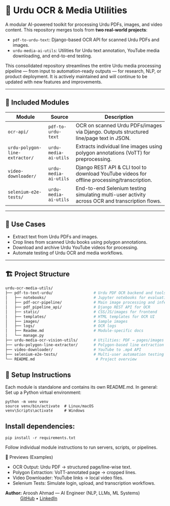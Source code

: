# 🧾 Urdu OCR & Media Utilities

A modular AI-powered toolkit for processing Urdu PDFs, images, and video content. This repository merges tools from **two real-world projects**:

- `pdf-to-urdu-text`: Django-based OCR API for scanned Urdu PDFs and images.
- `urdu-media-ai-utils`: Utilities for Urdu text annotation, YouTube media downloading, and end-to-end testing.

This consolidated repository streamlines the entire Urdu media processing pipeline — from input to automation-ready outputs — for research, NLP, or product deployment. It is actively maintained and will continue to be updated with new features and improvements.

---

## 🧠 Included Modules

| Module | Source | Description |
|--------|--------|-------------|
| `ocr-api/` | `pdf-to-urdu-text` | OCR on scanned Urdu PDFs/images via Django. Outputs structured line/page text in JSON. |
| `urdu-polygon-line-extractor/` | `urdu-media-ai-utils` | Extracts individual line images using polygon annotations (VoTT) for preprocessing. |
| `video-downloader/` | `urdu-media-ai-utils` | Django REST API & CLI tool to download YouTube videos for offline processing/transcription. |
| `selenium-e2e-tests/` | `urdu-media-ai-utils` | End-to-end Selenium testing simulating multi-user activity across OCR and transcription flows. |

---

## 🚀 Use Cases

- Extract text from Urdu PDFs and images.
- Crop lines from scanned Urdu books using polygon annotations.
- Download and archive Urdu YouTube videos for processing.
- Automate testing of Urdu OCR and media workflows.

---

## 🏗 Project Structure

```bash
urdu-ocr-media-utils/
├── pdf-to-text-urdu/                  # Urdu PDF OCR backend and tools
│   ├── notebooks/                     # Jupyter notebooks for evaluation/testing
│   ├── pdf-ocr-pipeline/              # Main image processing and inference
│   ├── pdf_pipeline_api/              # Django REST API for OCR
│   ├── static/                        # CSS/JS/images for frontend
│   ├── templates/                     # HTML templates for OCR UI
│   ├── images/                        # Sample images
│   ├── logs/                          # OCR logs
│   ├── Readme.md                      # Module-specific docs
│   └── manage.py
├── urdu-media-ocr-vision-utils/       # Utilities: PDF → pages/images and more
├── urdu-polygon-line-extractor/       # Polygon-based line extraction
├── video-downloader/                  # YouTube to .mp4 API
├── selenium-e2e-tests/                # Multi-user automation testing
└── README.md                           # Project overview
```

## 🔧 Setup Instructions
Each module is standalone and contains its own README.md. In general:
Set up a Python virtual environment:
```
python -m venv venv
source venv/bin/activate  # Linux/macOS
venv\Scripts\activate     # Windows
```

## Install dependencies:
```
pip install -r requirements.txt
```
Follow individual module instructions to run servers, scripts, or pipelines.

📸 Previews (Examples)
- OCR Output: Urdu PDF → structured page/line-wise text.
- Polygon Extraction: VoTT-annotated page → cropped lines.
- Video Downloader: YouTube links → local video files.
- Selenium Tests: Simulate login, upload, and transcription workflows.

**Author:** Aroosh Ahmad — AI Engineer (NLP, LLMs, ML Systems) &nbsp;&nbsp;&nbsp;&nbsp;&nbsp;&nbsp;&nbsp;&nbsp;&nbsp;&nbsp;&nbsp;&nbsp;[GitHub](https://github.com/arushahmd) • [LinkedIn](https://www.linkedin.com/in/arooshahmad-data/)
